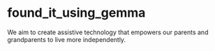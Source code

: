 # found_it_using_gemma
 We aim to create assistive technology that empowers our parents and grandparents to live more independently.
